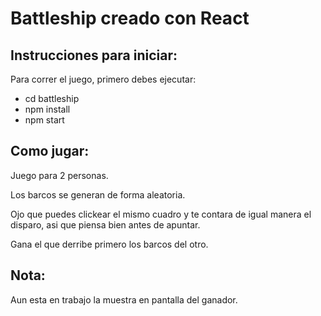 # Battleship creado con React


## Instrucciones para iniciar:

Para correr el juego, primero debes ejecutar:

- cd battleship
- npm install
- npm start

## Como jugar:

Juego para 2 personas.

Los barcos se generan de forma aleatoria.

Ojo que puedes clickear el mismo cuadro y te contara de igual manera el disparo, asi que piensa bien antes de apuntar.

Gana el que derribe primero los barcos del otro.

## Nota:

Aun esta en trabajo la muestra en pantalla del ganador.

